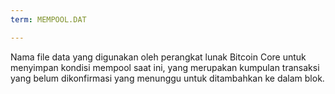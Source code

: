 ```yaml
---
term: MEMPOOL.DAT

---
```

Nama file data yang digunakan oleh perangkat lunak Bitcoin Core untuk menyimpan kondisi mempool saat ini, yang merupakan kumpulan transaksi yang belum dikonfirmasi yang menunggu untuk ditambahkan ke dalam blok.